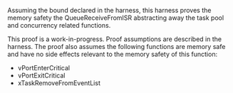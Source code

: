 Assuming the bound declared in the harness, this harness proves the memory
safety the QueueReceiveFromISR abstracting
away the task pool and concurrency related functions.

This proof is a work-in-progress.  Proof assumptions are described in
the harness.  The proof also assumes the following functions are
memory safe and have no side effects relevant to the memory safety of
this function:

* vPortEnterCritical
* vPortExitCritical
* xTaskRemoveFromEventList
